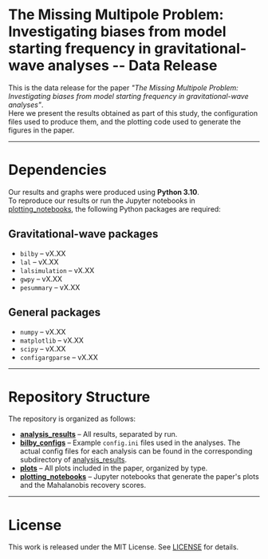 # The Missing Multipole Problem: Investigating biases from model starting frequency in gravitational-wave analyses -- Data Release
This is the data release for the paper _"The Missing Multipole Problem: Investigating biases from model starting frequency in gravitational-wave analyses"_.  
Here we present the results obtained as part of this study, the configuration files used to produce them, and the plotting code used to generate the figures in the paper.

---

# Dependencies
Our results and graphs were produced using **Python 3.10**.  
To reproduce our results or run the Jupyter notebooks in [plotting_notebooks](./plotting_notebooks/), the following Python packages are required:

## Gravitational-wave packages
- `bilby` – vX.XX  
- `lal` – vX.XX  
- `lalsimulation` – vX.XX  
- `gwpy` – vX.XX  
- `pesummary` – vX.XX  

## General packages
- `numpy` – vX.XX  
- `matplotlib` – vX.XX  
- `scipy` – vX.XX  
- `configargparse` – vX.XX

---

# Repository Structure
The repository is organized as follows:

- **[analysis_results](./analysis_results)** – All results, separated by run.
- **[bilby_configs](./bilby_configs)** – Example `config.ini` files used in the analyses. The actual config files for each analysis can be found in the corresponding subdirectory of [analysis_results](./analysis_results).
- **[plots](./plots)** – All plots included in the paper, organized by type.
- **[plotting_notebooks](./plotting_notebooks)** – Jupyter notebooks that generate the paper's plots and the Mahalanobis recovery scores.

---

# License
This work is released under the MIT License. See [LICENSE](./LICENSE) for details.
